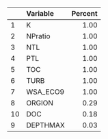 |   |Variable | Percent|
|:--|:--------|-------:|
|1  |K        |    1.00|
|2  |NPratio  |    1.00|
|3  |NTL      |    1.00|
|4  |PTL      |    1.00|
|5  |TOC      |    1.00|
|6  |TURB     |    1.00|
|7  |WSA_ECO9 |    1.00|
|8  |ORGION   |    0.29|
|10 |DOC      |    0.18|
|9  |DEPTHMAX |    0.03|
